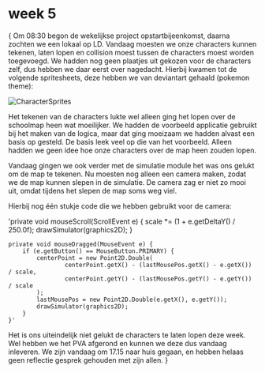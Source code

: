 # week 5
{
Om 08:30 begon de wekelijkse project opstartbijeenkomst, daarna zochten we een lokaal op LD.
Vandaag moesten we onze characters kunnen tekenen, laten lopen en collision moest tussen de characters moest worden toegevoegd.
We hadden nog geen plaatjes uit gekozen voor de characters zelf, dus hebben we daar eerst over nagedacht. 
Hierbij kwamen tot de volgende spritesheets, deze hebben we van deviantart gehaald (pokemon theme):

![CharacterSprites](\ProftaakIndividueel\CharacterSprites.png)

Het tekenen van de characters lukte wel alleen ging het lopen over de schoolmap heen wat moeilijker.
We hadden de voorbeeld applicatie gebruikt bij het maken van de logica, maar dat ging moeizaam we hadden alvast een basis op gesteld. De basis leek veel op die van het voorbeeld.
Alleen hadden we geen idee hoe onze characters over de map heen zouden lopen.

Vandaag gingen we ook verder met de simulatie module het was ons gelukt om de map te tekenen. Nu moesten nog alleen een camera maken, zodat we de map kunnen slepen in de simulatie. De camera zag er niet zo mooi uit, omdat tijdens het slepen de map soms weg viel. 

Hierbij nog één stukje code die we hebben gebruikt voor de camera:

'private void mouseScroll(ScrollEvent e) {
        scale *= (1 + e.getDeltaY() / 250.0f);
        drawSimulator(graphics2D);
    }

    private void mouseDragged(MouseEvent e) {
        if (e.getButton() == MouseButton.PRIMARY) {
            centerPoint = new Point2D.Double(
                    centerPoint.getX() - (lastMousePos.getX() - e.getX()) / scale,
                    centerPoint.getY() - (lastMousePos.getY() - e.getY()) / scale
            );
            lastMousePos = new Point2D.Double(e.getX(), e.getY());
            drawSimulator(graphics2D);
        }
    }'

Het is ons uiteindelijk niet gelukt de characters te laten lopen deze week. Wel hebben we het PVA afgerond en kunnen we deze dus vandaag inleveren. We zijn vandaag om 17.15 naar huis gegaan, en hebben helaas geen reflectie gesprek gehouden met zijn allen.
}